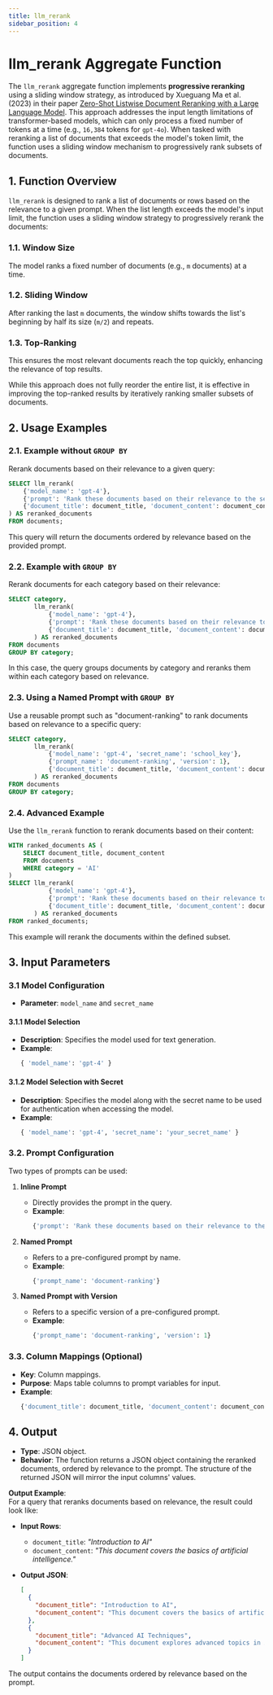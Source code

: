 ```yaml
---
title: llm_rerank
sidebar_position: 4
---
```


# llm_rerank Aggregate Function

The `llm_rerank` aggregate function implements **progressive reranking** using a sliding window strategy, as introduced by Xueguang Ma et al. (2023) in their paper [Zero-Shot Listwise Document Reranking with a Large Language Model](https://arxiv.org/abs/2305.02156). This approach addresses the input length limitations of transformer-based models, which can only process a fixed number of tokens at a time (e.g., `16,384` tokens for `gpt-4o`). When tasked with reranking a list of documents that exceeds the model's token limit, the function uses a sliding window mechanism to progressively rank subsets of documents.

## 1. **Function Overview**

`llm_rerank` is designed to rank a list of documents or rows based on the relevance to a given prompt. When the list length exceeds the model's input limit, the function uses a sliding window strategy to progressively rerank the documents:

### 1.1. **Window Size**

The model ranks a fixed number of documents (e.g., `m` documents) at a time.

### 1.2. **Sliding Window**

After ranking the last `m` documents, the window shifts towards the list's beginning by half its size (`m/2`) and repeats.

### 1.3. **Top-Ranking**

This ensures the most relevant documents reach the top quickly, enhancing the relevance of top results.

While this approach does not fully reorder the entire list, it is effective in improving the top-ranked results by iteratively ranking smaller subsets of documents.

## 2. **Usage Examples**

### 2.1. **Example without `GROUP BY`**

Rerank documents based on their relevance to a given query:

```sql
SELECT llm_rerank(
    {'model_name': 'gpt-4'},
    {'prompt': 'Rank these documents based on their relevance to the search query using the document title and content.'},
    {'document_title': document_title, 'document_content': document_content}
) AS reranked_documents
FROM documents;
```

This query will return the documents ordered by relevance based on the provided prompt.

### 2.2. **Example with `GROUP BY`**

Rerank documents for each category based on their relevance:

```sql
SELECT category,
       llm_rerank(
           {'model_name': 'gpt-4'},
           {'prompt': 'Rank these documents based on their relevance to the search query using the document title and content.'},
           {'document_title': document_title, 'document_content': document_content}
       ) AS reranked_documents
FROM documents
GROUP BY category;
```

In this case, the query groups documents by category and reranks them within each category based on relevance.

### 2.3. **Using a Named Prompt with `GROUP BY`**

Use a reusable prompt such as "document-ranking" to rank documents based on relevance to a specific query:

```sql
SELECT category,
       llm_rerank(
           {'model_name': 'gpt-4', 'secret_name': 'school_key'},
           {'prompt_name': 'document-ranking', 'version': 1},
           {'document_title': document_title, 'document_content': document_content}
       ) AS reranked_documents
FROM documents
GROUP BY category;
```

### 2.4. **Advanced Example**

Use the `llm_rerank` function to rerank documents based on their content:

```sql
WITH ranked_documents AS (
    SELECT document_title, document_content
    FROM documents
    WHERE category = 'AI'
)
SELECT llm_rerank(
           {'model_name': 'gpt-4'},
           {'prompt': 'Rank these documents based on their relevance to the search query using the document title and content.'},
           {'document_title': document_title, 'document_content': document_content}
       ) AS reranked_documents
FROM ranked_documents;
```

This example will rerank the documents within the defined subset.

## 3. **Input Parameters**

### 3.1 **Model Configuration**

- **Parameter**: `model_name` and `secret_name`

#### 3.1.1 Model Selection

- **Description**: Specifies the model used for text generation.
- **Example**:
  ```sql
  { 'model_name': 'gpt-4' }
  ```

#### 3.1.2 Model Selection with Secret

- **Description**: Specifies the model along with the secret name to be used for authentication when accessing the model.
- **Example**:
  ```sql
  { 'model_name': 'gpt-4', 'secret_name': 'your_secret_name' }
  ```

### 3.2. **Prompt Configuration**

Two types of prompts can be used:

1. **Inline Prompt**

   - Directly provides the prompt in the query.
   - **Example**:
     ```sql
     {'prompt': 'Rank these documents based on their relevance to the search query using the document title and content.'}
     ```

2. **Named Prompt**

   - Refers to a pre-configured prompt by name.
   - **Example**:
     ```sql
     {'prompt_name': 'document-ranking'}
     ```

3. **Named Prompt with Version**
   - Refers to a specific version of a pre-configured prompt.
   - **Example**:
     ```sql
     {'prompt_name': 'document-ranking', 'version': 1}
     ```

### 3.3. **Column Mappings (Optional)**

- **Key**: Column mappings.
- **Purpose**: Maps table columns to prompt variables for input.
- **Example**:
  ```sql
  {'document_title': document_title, 'document_content': document_content}
  ```

## 4. **Output**

- **Type**: JSON object.
- **Behavior**: The function returns a JSON object containing the reranked documents, ordered by relevance to the prompt. The structure of the returned JSON will mirror the input columns' values.

**Output Example**:  
For a query that reranks documents based on relevance, the result could look like:

- **Input Rows**:

  - `document_title`: _"Introduction to AI"_
  - `document_content`: _"This document covers the basics of artificial intelligence."_

- **Output JSON**:
  ```json
  [
    {
      "document_title": "Introduction to AI",
      "document_content": "This document covers the basics of artificial intelligence."
    },
    {
      "document_title": "Advanced AI Techniques",
      "document_content": "This document explores advanced topics in AI."
    }
  ]
  ```

The output contains the documents ordered by relevance based on the prompt.
